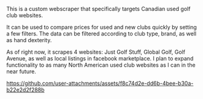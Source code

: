This is a custom webscraper that specifically targets Canadian used golf club websites. 

It can be used to compare prices for used and new clubs quickly by setting a few filters. 
The data can be filtered according to club type, brand, as well as hand dexterity.

As of right now, it scrapes 4 websites: Just Golf Stuff, Global Golf, Golf Avenue, as well as local listings in facebook marketplace.
I plan to expand functionality to as many North American used club websites as I can in the near future.


https://github.com/user-attachments/assets/f8c74d2e-dd6b-4bee-b30a-b22e2d2f288b


